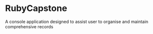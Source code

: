 # RubyCapstone
A console application designed to assist user to organise and maintain comprehensive records
